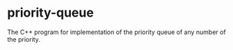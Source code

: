 # priority-queue
The C++ program for implementation of the priority queue of any number of the priority.
